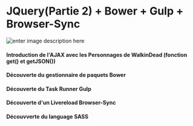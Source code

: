 JQuery(Partie 2) + Bower + Gulp + Browser-Sync
==========================

![enter image description here](https://camo.githubusercontent.com/ba58daca1f4f39eb28e9715ec711b9b28fcf6fa7/68747470733a2f2f7777772e64727570616c2e6f72672f66696c65732f64727570616c2d72616469782e706e67)

#### Introduction de l'AJAX avec les Personnages de WalkinDead (fonction get() et getJSON())


####  Découverte du gestionnaire de paquets Bower


####  Découverte du Task Runner Gulp


####  Découverte d'un Livereload Browser-Sync


####  Découvverte du language SASS



